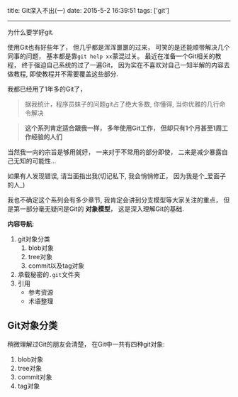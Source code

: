 title: Git深入不出(一)
date: 2015-5-2 16:39:51
tags: ['git']

---




为什么要学好git.



使用Git也有好些年了， 但几乎都是浑浑噩噩的过来， 可笑的是还能顺带解决几个同事的问题， 基本都是靠`git help xx`蒙混过关。 最近在准备一个Git相关的教程， 终于强迫自己系统的过了一遍Git， 因为实在不喜欢对自己一知半解的内容去做教程, 即使教程并不需要覆盖这些部分.

我都已经用了1年多的Git了，

> 据我统计，程序员妹子的问题git占了绝大多数, 你懂得, 当你优雅的几行命令解决

> __这个系列肯定适合跟我一样， 多年使用Git工作， 但却只有1个月甚至1周工作经验的人们__


当然我一向的宗旨是够用就好， 一来对于不常用的部分即使， 二来是减少暴露自己无知的可能性...


如果有人发现错误, 请当面指出我(切记私下, 我会悄悄修正， 因为我是个_爱面子的人_)

我也不确定这个系列会有多少章节, 我肯定会讲到分支模型等大家关注的重点， 但是第一部分毫无疑问是Git的 __对象模型__， 这是深入理解Git的基础.

__内容导航__:

1. git对象分类
    1. blob对象
    2. tree对象
    3. commit以及tag对象
2. 承载秘密的`.git`文件夹
2. 引用
    - 参考资源
    - 术语整理


## Git对象分类

稍微理解过Git的朋友会清楚， 在Git中一共有四种git对象:

1. blob对象
2. tree对象
3. commit对象
4. tag对象
